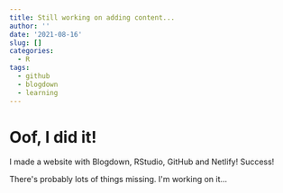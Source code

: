 ```yaml
---
title: Still working on adding content...
author: ''
date: '2021-08-16'
slug: []
categories:
  - R
tags:
  - github
  - blogdown
  - learning
---
```


# Oof, I did it!

I made a website with Blogdown, RStudio, GitHub and Netlify! Success!

There's probably lots of things missing. I'm working on it...